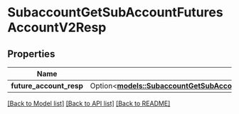 # SubaccountGetSubAccountFuturesAccountV2Resp

## Properties

Name | Type | Description | Notes
------------ | ------------- | ------------- | -------------
**future_account_resp** | Option<[**models::SubaccountGetSubAccountFuturesAccountV2RespFutureAccountResp**](SubaccountGetSubAccountFuturesAccountV2Resp_futureAccountResp.md)> |  | [optional]

[[Back to Model list]](../README.md#documentation-for-models) [[Back to API list]](../README.md#documentation-for-api-endpoints) [[Back to README]](../README.md)


